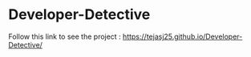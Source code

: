 # Developer-Detective
Follow this link to see the project :  https://tejasj25.github.io/Developer-Detective/
